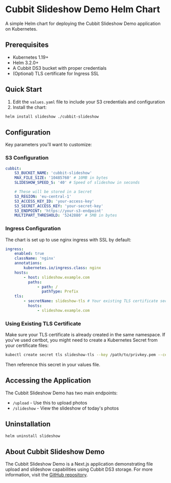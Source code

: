# Cubbit Slideshow Demo Helm Chart

A simple Helm chart for deploying the Cubbit Slideshow Demo application on Kubernetes.

## Prerequisites

- Kubernetes 1.19+
- Helm 3.2.0+
- A Cubbit DS3 bucket with proper credentials
- (Optional) TLS certificate for Ingress SSL

## Quick Start

1. Edit the `values.yaml` file to include your S3 credentials and configuration
2. Install the chart:

```bash
helm install slideshow ./cubbit-slideshow
```

## Configuration

Key parameters you'll want to customize:

### S3 Configuration

```yaml
cubbit:
    S3_BUCKET_NAME: 'cubbit-slideshow'
    MAX_FILE_SIZE: '10485760' # 10MB in bytes
    SLIDESHOW_SPEED_S: '40' # Speed of slideshow in seconds

    # These will be stored in a Secret
    S3_REGION: 'eu-central-1'
    S3_ACCESS_KEY_ID: 'your-access-key'
    S3_SECRET_ACCESS_KEY: 'your-secret-key'
    S3_ENDPOINT: 'https://your-s3-endpoint'
    MULTIPART_THRESHOLD: '5242880' # 5MB in bytes
```

### Ingress Configuration

The chart is set up to use nginx ingress with SSL by default:

```yaml
ingress:
    enabled: true
    className: 'nginx'
    annotations:
        kubernetes.io/ingress.class: nginx
    hosts:
        - host: slideshow.example.com
          paths:
              - path: /
                pathType: Prefix
    tls:
        - secretName: slideshow-tls # Your existing TLS certificate secret
          hosts:
              - slideshow.example.com
```

### Using Existing TLS Certificate

Make sure your TLS certificate is already created in the same namespace. If you've used certbot, you might need to create a Kubernetes Secret from your certificate files:

```bash
kubectl create secret tls slideshow-tls --key /path/to/privkey.pem --cert /path/to/fullchain.pem
```

Then reference this secret in your values file.

## Accessing the Application

The Cubbit Slideshow Demo has two main endpoints:

- `/upload` - Use this to upload photos
- `/slideshow` - View the slideshow of today's photos

## Uninstallation

```bash
helm uninstall slideshow
```

## About Cubbit Slideshow Demo

The Cubbit Slideshow Demo is a Next.js application demonstrating file upload and slideshow capabilities using Cubbit DS3 storage. For more information, visit the [GitHub repository](https://github.com/marmos91/cubbit-slideshow-demo).
